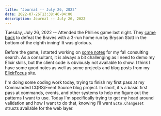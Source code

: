 ```yaml
---
title: "Journal -- July 26, 2022"
date: 2022-07-26T13:38:46-04:00
description: Journal -- July 26, 2022
---
```


Tuesday, July 26, 2022 -- Attended the Phillies game last night. They [came back](https://twitter.com/NBCSPhilly/status/1551919037705224193) to defeat the Braves with a 3-run home run by Bryson Stott in the bottom of the eighth inning! It was glorious.

Before the game, I started working on [some notes](https://twitter.com/zorn/status/1551657268327976961) for my fall consulting search. As a consultant, it is always a bit challenging as I need to demo my Elixir skills, but the client code is obviously not available to show. I think I have some good notes as well as some projects and blog posts from my [ElixirFocus](https://elixirfocus.com/) site.

I'm doing some coding work today, trying to finish my first pass at my Commanded CQRS/Event Source blog project. In short, it's a basic first pass at commands, events, and other systems to help me figure out the patterns I want to use. Today I'm specifically trying to get my head around validation and how I want to do that, knowing I'll want `Ecto.Changeset` structs available for the web layer.
